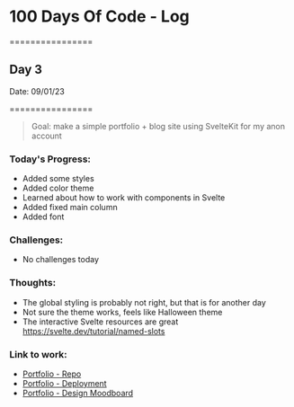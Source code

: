 # 100 Days Of Code - Log

================

## Day 3

Date: 09/01/23

================

> Goal: make a simple portfolio + blog site using SvelteKit for my anon account

### **Today's Progress**: 

- Added some styles 
- Added color theme
- Learned about how to work with components in Svelte
- Added fixed main column
- Added font

### **Challenges**:
- No challenges today

### **Thoughts**: 

- The global styling is probably not right, but that is for another day
- Not sure the theme works, feels like Halloween theme
- The interactive Svelte resources are great https://svelte.dev/tutorial/named-slots

### **Link to work:** 
- [Portfolio - Repo](https://github.com/activate-glacier-instinct/activate-glacier-instinct.github.io)
- [Portfolio - Deployment](https://activate-glacier-instinct.github.io/)
- [Portfolio - Design Moodboard](https://www.figma.com/file/EACX3PwCLrEc2q3oHRtxU4/Portfolio---Moodboard?node-id=0%3A1)